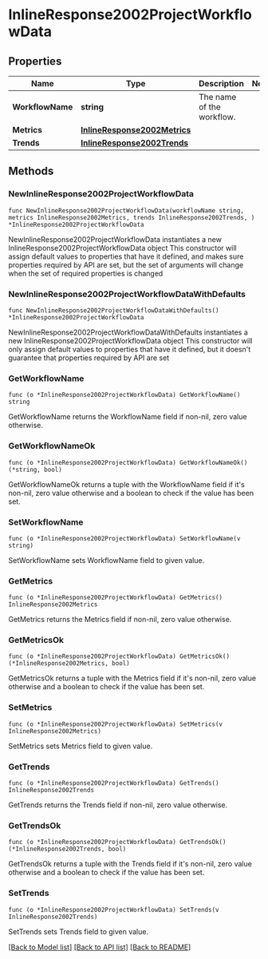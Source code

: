 # InlineResponse2002ProjectWorkflowData

## Properties

Name | Type | Description | Notes
------------ | ------------- | ------------- | -------------
**WorkflowName** | **string** | The name of the workflow. | 
**Metrics** | [**InlineResponse2002Metrics**](InlineResponse2002Metrics.md) |  | 
**Trends** | [**InlineResponse2002Trends**](InlineResponse2002Trends.md) |  | 

## Methods

### NewInlineResponse2002ProjectWorkflowData

`func NewInlineResponse2002ProjectWorkflowData(workflowName string, metrics InlineResponse2002Metrics, trends InlineResponse2002Trends, ) *InlineResponse2002ProjectWorkflowData`

NewInlineResponse2002ProjectWorkflowData instantiates a new InlineResponse2002ProjectWorkflowData object
This constructor will assign default values to properties that have it defined,
and makes sure properties required by API are set, but the set of arguments
will change when the set of required properties is changed

### NewInlineResponse2002ProjectWorkflowDataWithDefaults

`func NewInlineResponse2002ProjectWorkflowDataWithDefaults() *InlineResponse2002ProjectWorkflowData`

NewInlineResponse2002ProjectWorkflowDataWithDefaults instantiates a new InlineResponse2002ProjectWorkflowData object
This constructor will only assign default values to properties that have it defined,
but it doesn't guarantee that properties required by API are set

### GetWorkflowName

`func (o *InlineResponse2002ProjectWorkflowData) GetWorkflowName() string`

GetWorkflowName returns the WorkflowName field if non-nil, zero value otherwise.

### GetWorkflowNameOk

`func (o *InlineResponse2002ProjectWorkflowData) GetWorkflowNameOk() (*string, bool)`

GetWorkflowNameOk returns a tuple with the WorkflowName field if it's non-nil, zero value otherwise
and a boolean to check if the value has been set.

### SetWorkflowName

`func (o *InlineResponse2002ProjectWorkflowData) SetWorkflowName(v string)`

SetWorkflowName sets WorkflowName field to given value.


### GetMetrics

`func (o *InlineResponse2002ProjectWorkflowData) GetMetrics() InlineResponse2002Metrics`

GetMetrics returns the Metrics field if non-nil, zero value otherwise.

### GetMetricsOk

`func (o *InlineResponse2002ProjectWorkflowData) GetMetricsOk() (*InlineResponse2002Metrics, bool)`

GetMetricsOk returns a tuple with the Metrics field if it's non-nil, zero value otherwise
and a boolean to check if the value has been set.

### SetMetrics

`func (o *InlineResponse2002ProjectWorkflowData) SetMetrics(v InlineResponse2002Metrics)`

SetMetrics sets Metrics field to given value.


### GetTrends

`func (o *InlineResponse2002ProjectWorkflowData) GetTrends() InlineResponse2002Trends`

GetTrends returns the Trends field if non-nil, zero value otherwise.

### GetTrendsOk

`func (o *InlineResponse2002ProjectWorkflowData) GetTrendsOk() (*InlineResponse2002Trends, bool)`

GetTrendsOk returns a tuple with the Trends field if it's non-nil, zero value otherwise
and a boolean to check if the value has been set.

### SetTrends

`func (o *InlineResponse2002ProjectWorkflowData) SetTrends(v InlineResponse2002Trends)`

SetTrends sets Trends field to given value.



[[Back to Model list]](../README.md#documentation-for-models) [[Back to API list]](../README.md#documentation-for-api-endpoints) [[Back to README]](../README.md)



